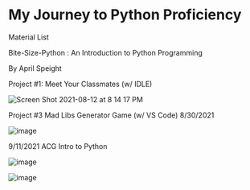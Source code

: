 # My Journey to Python Proficiency

Material List

Bite-Size-Python : An Introduction to Python Programming

By April Speight


Project #1: Meet Your Classmates (w/ IDLE)

![Screen Shot 2021-08-12 at 8 14 17 PM](https://user-images.githubusercontent.com/84424434/129404569-fbc21485-9e7c-48ef-a5f4-6d999dd07704.png)


Project #3 Mad Libs Generator Game (w/ VS Code)
8/30/2021


![image](https://user-images.githubusercontent.com/84424434/131336213-1ab305aa-a6cc-4c84-ba6b-19dd1d8d8699.png)



9/11/2021 ACG Intro to Python

![image](https://user-images.githubusercontent.com/84424434/132966399-9ef34d53-44ac-4dcf-8fad-4f98c31d9e9e.png)


![image](https://user-images.githubusercontent.com/84424434/132966910-10848c8c-af33-412e-b28e-93af500f2b5e.png)
